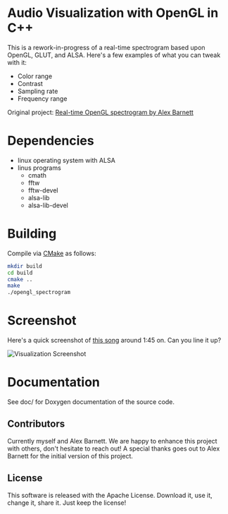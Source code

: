 # Audio Visualization with OpenGL in C++

This is a rework-in-progress of a real-time spectrogram based upon OpenGL, GLUT, and ALSA. Here's a few examples of what you can tweak with it:
- Color range
- Contrast
- Sampling rate
- Frequency range

Original project: [Real-time OpenGL spectrogram by Alex Barnett](https://math.dartmouth.edu/~ahb/software/#glspect)

# Dependencies

- linux operating system with ALSA
- linus programs
  - cmath
  - fftw
  - fftw-devel
  - alsa-lib
  - alsa-lib-devel

# Building

Compile via [CMake](https://cmake.org/cmake-tutorial/) as follows:
```bash
mkdir build
cd build
cmake ..
make
./opengl_spectrogram
```

# Screenshot

Here's a quick screenshot of [this song](https://www.youtube.com/watch?v=n70c3Dzw-ZM) around 1:45 on. Can you line it up?

![Visualization Screenshot](https://raw.githubusercontent.com/aagnone3/audio_visualization/master/res/img/screenshot.png)

# Documentation

See doc/ for Doxygen documentation of the source code.

## Contributors

Currently myself and Alex Barnett. We are happy to enhance this project with others, don't hesitate to reach out!
A special thanks goes out to Alex Barnett for the initial version of this project.

## License

This software is released with the Apache License. Download it, use it, change it, share it. Just keep the license!
